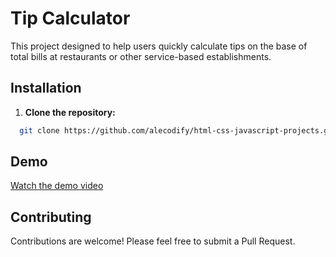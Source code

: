 # Tip Calculator

This project designed to help users quickly calculate tips on the base of total bills at restaurants or other service-based establishments. 

## Installation

1. **Clone the repository:**
```bash
  git clone https://github.com/alecodify/html-css-javascript-projects.git
```

## Demo
[Watch the demo video](https://github.com/user-attachments/assets/1a94b3ad-c6a5-4fb8-a31c-ae250cbc0ac5)

## Contributing
Contributions are welcome! Please feel free to submit a Pull Request.